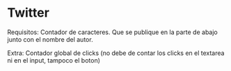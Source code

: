# Twitter
Requisitos: Contador de caracteres.
Que se publique en la parte de abajo junto con el nombre del autor.

Extra: Contador global de clicks (no debe de contar los clicks en el textarea ni en el input, tampoco el boton)